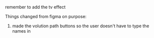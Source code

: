 remember to add the tv effect 

Things changed from figma on purpose:
1. made the volution path buttons so the user doesn't have to type the names in 